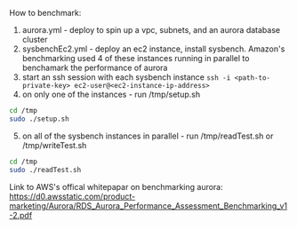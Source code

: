How to benchmark:
1. aurora.yml - deploy to spin up a vpc, subnets, and an aurora database cluster
2. sysbenchEc2.yml - deploy an ec2 instance, install sysbench.  Amazon's benchmarking used 4 of these instances running in parallel to benchamark the performance of aurora
3. start an ssh session with each sysbench instance
`ssh -i <path-to-private-key> ec2-user@<ec2-instance-ip-address>`
4. on only one of the instances - run /tmp/setup.sh
```bash
cd /tmp
sudo ./setup.sh
```
5. on all of the sysbench instances in parallel - run /tmp/readTest.sh or /tmp/writeTest.sh
```bash
cd /tmp
sudo ./readTest.sh
```
Link to AWS's offical whitepapar on benchmarking aurora: https://d0.awsstatic.com/product-marketing/Aurora/RDS_Aurora_Performance_Assessment_Benchmarking_v1-2.pdf
